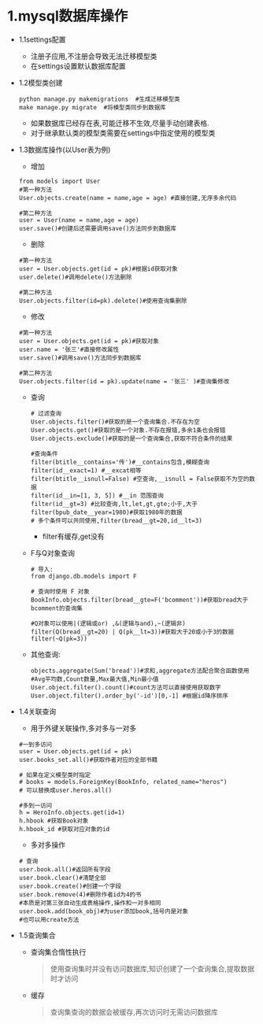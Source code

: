 # 1.mysql数据库操作
+ 1.1settings配置
    + 注册子应用,不注册会导致无法迁移模型类
    + 在settings设置默认数据库配置
    
    
+ 1.2模型类创建
    ```
    python manage.py makemigrations  #生成迁移模型类
    make manage.py migrate  #将模型类同步到数据库
    ```
    + 如果数据库已经存在表,可能迁移不生效,尽量手动创建表格.
    + 对于继承默认类的模型类需要在settings中指定使用的模型类
    
    
+ 1.3数据库操作(以User表为例)
    + 增加
    ```
    from models import User
  #第一种方法
    User.objects.create(name = name,age = age) #直接创建,无序多余代码
  
  #第二种方法
    user = User(name = name,age = age)
    user.save()#创建后还需要调用save()方法同步到数据库
    ```
  
    + 删除
    ```
    #第一种方法
  user = User.objects.get(id = pk)#根据id获取对象
  user.delete()#调用delete()方法删除
  
  #第二种方法
   User.objects.filter(id=pk).delete()#使用查询集删除
    ```
  
  + 修改
  ```
  #第一种方法
  user = User.objects.get(id = pk)#获取对象
  user.name = '张三'#直接修改属性
  user.save()#调用save()方法同步到数据库
  
  #第二种方法
  User.objects.filter(id = pk).update(name = '张三' )#查询集修改
  ```
  
  + 查询
    ```
    # 过滤查询
    User.objects.filter()#获取的是一个查询集合.不存在为空
    User.objects.get()#获取的是一个对象.不存在报错,多余1条也会报错
    User.objects.exclude()#获取的是一个查询集合,获取不符合条件的结果
    
    #查询条件
    filter(btitle__contains='传')#__contains包含,模糊查询
    filter(id__exact=1) #__excat相等
    filter(btitle__isnull=False) #空查询,__isnull = False获取不为空的数据
    filter(id__in=[1, 3, 5]) #__in 范围查询
    filter(id__gt=3) #比较查询,lt,let,gt,gte;小于,大于
    filter(bpub_date__year=1980)#获取1980年的数据
    # 多个条件可以共同使用,filter(bread__gt=20,id__lt=3)
    ```
    + filter有缓存,get没有
  + F与Q对象查询
    ```
    # 导入: 
    from django.db.models import F
    
    # 查询时使用 F 对象
    BookInfo.objects.filter(bread__gte=F('bcomment'))#获取bread大于bcomment的查询集
  
    #Q对象可以使用|(逻辑或or) ,&(逻辑与and),~(逻辑非)
    filter(Q(bread__gt=20) | Q(pk__lt=3))#获取大于20或小于3的数据
    filter(~Q(pk=3))
    ```
  
  + 其他查询:
    ```
    objects.aggregate(Sum('bread'))#求和,aggregate方法配合聚合函数使用
    #Avg平均数,Count数量,Max最大值,Min最小值
    User.object.filter().count()#count方法可以直接使用获取数字
    User.object.filter().order_by('-id')[0,-1] #根据id降序排序
    ```
  
+ 1.4关联查询
    + 用于外键关联操作,多对多与一对多 
    ```
  #一到多访问
  user = User.objects.get(id = pk)
  user.books_set.all()#获取作者对应的全部书籍
  
  # 如果在定义模型类时指定
  # books = models.ForeignKey(BookInfo, related_name="heros") 
  # 可以替换成user.heros.all()
  
  #多到一访问
    h = HeroInfo.objects.get(id=1)
    h.hbook #获取Book对象
    h.hbook_id #获取对应对象的id
    ```
  
    + 多对多操作
    ``` 
  # 查询
  user.book.all()#返回所有字段
  user.book.clear()#清楚全部
  user.book.create()#创建一个字段
  user.book.remove(4)#删除作者id为4的书
  #本质是对第三张自动生成表格操作,操作和一对多相同
  user.book.add(book_obj)#为user添加book,括号内是对象
  #也可以用create方法
  
    ```
  
  
+ 1.5查询集合
    + 查询集合惰性执行
        >使用查询集时并没有访问数据库,知识创建了一个查询集合,提取数据时才访问
    + 缓存
        >查询集查询的数据会被缓存,再次访问时无需访问数据库
  